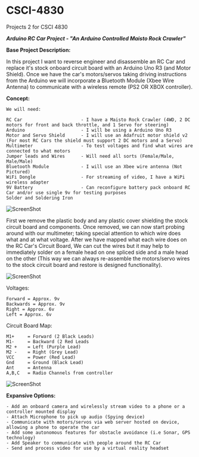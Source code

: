 # CSCI-4830
Projects 2 for CSCI 4830

**_Arduino RC Car Project - "An Arduino Controlled Maisto Rock Crawler"_**

**Base Project Description:**

In this project I want to reverse engineer and disassemble an RC Car and replace it's stock onboard circuit board with an Arduino Uno R3 (and Motor Shield). Once
we have the car's motors/servos taking driving instructions from the Arduino we will incorporate a Bluetooth Module (Xbee Wire Antenna) to communicate with a 
wireless remote (PS2 OR XBOX controller). 

**Concept:**
    
    We will need:
    
    RC Car 						- I have a Maisto Rock Crawler (4WD, 2 DC motors for front and back throttle, and 1 Servo for steering)
    Arduino 					- I will be using a Arduino Uno R3 
    Motor and Servo Shield 		- I will use an Adafruit motor shield v2 (For most RC Cars the shield must support 2 DC motors and a Servo)
    Multimeter 					- To test voltages and find what wires are connected to what motors
    Jumper leads and Wires 		- Will need all sorts (Female/Male, Male/Male)
    Bluetooth Module 			- I will use an Xbee wire antenna (Not Pictured)
    WiFi Dongle 				- For streaming of video, I have a WiPi wireless adapter
    9V Battery 					- Can reconfigure battery pack onboard RC Car and/or use single 9v for testing purposes
    Solder and Soldering Iron
    
![ScreenShot](https://github.com/WileTheCoyote/CSCI-4830/blob/master/Arduino-RC-Car-Project/ToolsAndComponents.jpg)

First we remove the plastic body and any plastic cover shielding the stock circuit board and components. Once removed, we can now start probing around
with our multimeter; taking special attention to which wire does what and at what voltage. After we have mapped what each wire does on the RC Car's Circuit Board, 
We can cut the wires but it may help to immediately solder on a female head on one spliced side and a male head on the other (This way we can always re-assemble 
the motors/servo wires to the stock circuit board and restore is designed functionality). 

![ScreenShot](https://github.com/WileTheCoyote/CSCI-4830/blob/master/Arduino-RC-Car-Project/RCcar.jpg)   

Voltages:

    Forward = Approx. 9v
    Backwards = Approx. 9v
    Right = Approx. 6v
    Left = Approx. 6v
    
Circuit Board Map:
    
    M1+		= Forward (2 Black Leads)
    M1- 	= Backward (2 Red Leads
    M2 +	= Left (Purple Lead)
    M2 - 	= Right (Grey Lead)
    VCC		= Power (Red Lead)
    Gnd		= Ground (Black Lead)
    Ant		= Antenna
    A,B,C	= Radio Channels from controller
    
![ScreenShot](https://github.com/WileTheCoyote/CSCI-4830/blob/master/Arduino-RC-Car-Project/StockCircuitBoard.jpg)   

**Expansive Options:**

    - Add an onboard camera and wirelessly stream video to a phone or a controller mounted display
    - Attach Microphone to pick up audio (Spying device)  
    - Communicate with motors/servos via web server hosted on device, allowing a phone to operate the car
    - Add some autonomous features for obstacle avoidance (i.e Sonar, GPS technology) 
    - Add Speaker to communicate with people around the RC Car
    - Send and process video for use by a virtual reality headset
    




